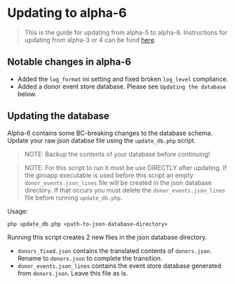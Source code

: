 # Updating to alpha-6

> This is the guide for updating from alpha-5 to alpha-6. Instructions for updating
> from alpha-3 or 4 can be fund [here](https://github.com/byrokrat/giroapp/blob/1.0.0-alpha5/UPDATING.md).

## Notable changes in alpha-6

* Added the `log_format` ini setting and fixed broken `log_level` compliance.
* Added a donor event store database. Please see `Updating the database` below.

## Updating the database

Alpha-6 contains some BC-breaking changes to the database schema. Update your raw
json databse file using the `update_db.php` script.

> NOTE: Backup the contents of your database before continuing!

> NOTE: For this script to run it must be use DIRECTLY after updating. If the
> giroapp executable is used before this script an empty `donor_events.json_lines`
> file will be created in the json database directory. If that occurs you must
> delete the `donor_events.json_lines` file before running `update_db.php`.

Usage:

```shell
php update_db.php <path-to-json-database-directory>
```

Running this script creates 2 new files in the json database directory.

* `donors_fixed.json` contains the translated contents of `donors.json`. Rename to
  `donors.json` to complete the transition.
* `donor_events.json_lines` contains the event store database generated from `donors.json`.
  Leave this file as is.
